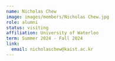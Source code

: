 ```yaml
---
name: Nicholas Chew
image: images/members/Nicholas Chew.jpg
role: alumni 
status: visiting
affiliation: University of Waterloo
term: Summer 2024 - Fall 2024
link:
  email: nicholaschew@kaist.ac.kr
---
```

